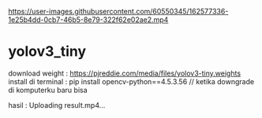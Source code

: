 

https://user-images.githubusercontent.com/60550345/162577336-1e25b4dd-0cb7-46b5-8e79-322f62e02ae2.mp4

# yolov3_tiny

download weight : https://pjreddie.com/media/files/yolov3-tiny.weights
install di terminal : pip install opencv-python==4.5.3.56 // ketika downgrade di komputerku baru bisa

hasil :
Uploading result.mp4…

